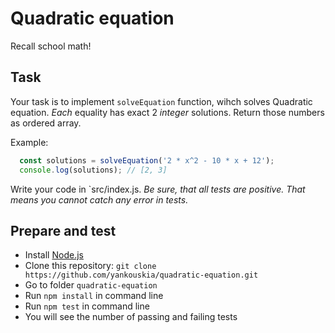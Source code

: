 # Quadratic equation
Recall school math!

## Task

<!--  реализовать функцию которая решает квадратичное уравнение.
* Каждое равенство имеет точные 2 * целочисленные * решения. 
Верните эти числа в качестве упорядоченного массива. -->
Your task is to implement `solveEquation` function, wihch solves Quadratic equation.
*Each* equality has exact 2 *integer* solutions. Return those numbers as ordered array.

Example:
```js
  const solutions = solveEquation('2 * x^2 - 10 * x + 12');
  console.log(solutions); // [2, 3]
```

Write your code in `src/index.js.
*Be sure, that all tests are positive. That means you cannot catch any error in tests.*


## Prepare and test

- Install [Node.js](https://nodejs.org/en/)
- Clone this repository: `git clone https://github.com/yankouskia/quadratic-equation.git`
- Go to folder `quadratic-equation`
- Run `npm install` in command line
- Run `npm test` in command line
- You will see the number of passing and failing tests
